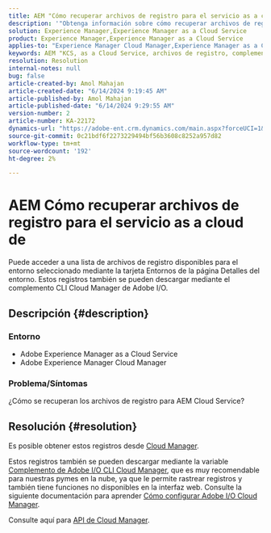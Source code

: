 ```yaml
---
title: AEM "Cómo recuperar archivos de registro para el servicio as a cloud de"
description: '"Obtenga información sobre cómo recuperar archivos de registro para Adobe Experience Manager as a Cloud Service".'
solution: Experience Manager,Experience Manager as a Cloud Service
product: Experience Manager,Experience Manager as a Cloud Service
applies-to: "Experience Manager Cloud Manager,Experience Manager as a Cloud Service"
keywords: AEM "KCS, as a Cloud Service, archivos de registro, complemento de I/O Cloud Manager, AEMaaCS, complemento, API"
resolution: Resolution
internal-notes: null
bug: false
article-created-by: Amol Mahajan
article-created-date: "6/14/2024 9:19:45 AM"
article-published-by: Amol Mahajan
article-published-date: "6/14/2024 9:29:55 AM"
version-number: 2
article-number: KA-22172
dynamics-url: "https://adobe-ent.crm.dynamics.com/main.aspx?forceUCI=1&pagetype=entityrecord&etn=knowledgearticle&id=4c77f839-2f2a-ef11-840b-000d3a34c086"
source-git-commit: 0c21bdf6f2273229494bf56b3608c8252a957d82
workflow-type: tm+mt
source-wordcount: '192'
ht-degree: 2%

---
```


# AEM Cómo recuperar archivos de registro para el servicio as a cloud de


Puede acceder a una lista de archivos de registro disponibles para el entorno seleccionado mediante la tarjeta Entornos de la página Detalles del entorno. Estos registros también se pueden descargar mediante el complemento CLI Cloud Manager de Adobe I/O.

## Descripción {#description}


### <b>Entorno</b>

- Adobe Experience Manager as a Cloud Service
- Adobe Experience Manager Cloud Manager




### <b>Problema/Síntomas</b>

¿Cómo se recuperan los archivos de registro para AEM Cloud Service?


## Resolución {#resolution}


Es posible obtener estos registros desde [Cloud Manager](https://experienceleague.adobe.com/docs/experience-manager-cloud-service/content/implementing/using-cloud-manager/manage-logs.html?lang=en).

Estos registros también se pueden descargar mediante la variable [Complemento de Adobe I/O CLI Cloud Manager](https://github.com/adobe/aio-cli-plugin-cloudmanager), que es muy recomendable para nuestras pymes en la nube, ya que le permite rastrear registros y también tiene funciones no disponibles en la interfaz web. Consulte la siguiente documentación para aprender [Cómo configurar Adobe I/O Cloud Manager](https://experienceleaguecommunities.adobe.com/t5/adobe-experience-manager/setting-up-adobe-i-o-cli-for-cloud-manager-aem-community-blog/m-p/380156).

Consulte aquí para [API de Cloud Manager](https://developer.adobe.com/experience-cloud/cloud-manager/reference/api/#operation/getEnvironmentLogs).
